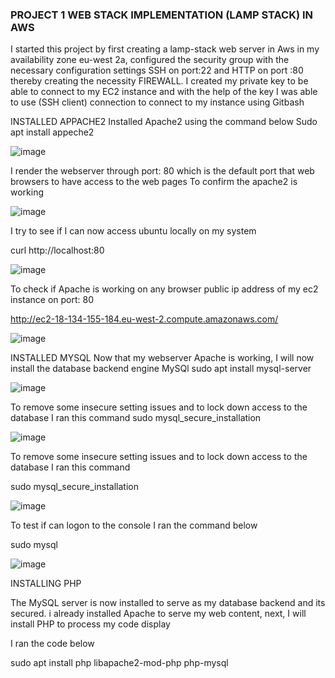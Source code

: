 ### PROJECT 1 WEB STACK IMPLEMENTATION   (LAMP STACK) IN AWS
I started this project by first creating a lamp-stack web server in Aws in my availability zone eu-west 2a, configured the security group with the necessary configuration settings 
SSH on port:22 and HTTP on port :80 thereby creating the necessity FIREWALL.
 I created my private key to be able to connect to my EC2 instance and with the help of the key I was able to use (SSH client) connection to connect to my instance using Gitbash

INSTALLED APPACHE2 
Installed Apache2 using the command below
Sudo apt install appeche2

![image](https://user-images.githubusercontent.com/55473846/138329103-8ea0f79a-4aec-4429-b285-a881178d6e7c.png)

I render the webserver through port: 80 which is the default port that web browsers to have access to the web pages 
To confirm the apache2 is working

![image](https://user-images.githubusercontent.com/55473846/138329573-a37b337b-a923-4767-a37b-756f71e973da.png)

I try to see if I can now access ubuntu locally on my system

curl http://localhost:80

![image](https://user-images.githubusercontent.com/55473846/138329943-6d3a8d2d-b510-4517-bd64-08f2bcc1216e.png)

To check if Apache is working on any browser public ip address of my ec2 instance on port: 80

http://ec2-18-134-155-184.eu-west-2.compute.amazonaws.com/

![image](https://user-images.githubusercontent.com/55473846/138330308-1a405978-f99a-4b82-8d65-2ef91b3093a3.png)

INSTALLED MYSQL
Now that my webserver Apache is working, I will now install the database backend engine MySQl
sudo apt install mysql-server

![image](https://user-images.githubusercontent.com/55473846/138330547-3dc39ce7-bafd-4880-8bda-e7586bcb25f7.png)

To remove some insecure setting issues and to lock down access to the database I ran this command
sudo mysql_secure_installation


![image](https://user-images.githubusercontent.com/55473846/138331309-81cabbd4-390b-4129-a402-bd15466e5fe7.png)

To remove some insecure setting issues and to lock down access to the database I ran this command

sudo mysql_secure_installation

![image](https://user-images.githubusercontent.com/55473846/138331843-d42b2782-3b86-42ed-aac4-fec4233e6b27.png)

To test if can logon to the console I ran the command below

sudo mysql

![image](https://user-images.githubusercontent.com/55473846/138332030-002b061c-1a9e-463f-9fc8-23f8641dfbd9.png)

INSTALLING PHP

The MySQL server is now installed to serve as my database backend and its secured. i already installed Apache to serve my web content, next, I will install PHP to process my code display

I ran the code below

sudo apt install php libapache2-mod-php php-mysql





